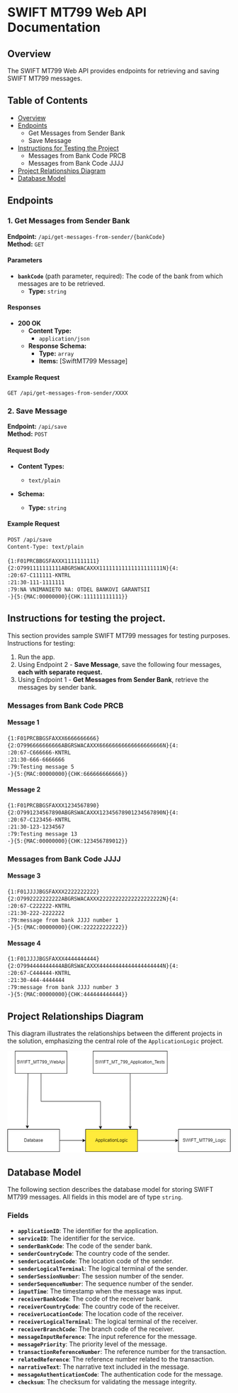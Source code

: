 # SWIFT MT799 Web API Documentation

## Overview

The SWIFT MT799 Web API provides endpoints for retrieving and saving SWIFT MT799 messages.

## Table of Contents

- [Overview](#overview)
- [Endpoints](#endpoints)
  - Get Messages from Sender Bank
  - Save Message
- [Instructions for Testing the Project](#instructions-for-testing-the-project)
  - Messages from Bank Code PRCB
  - Messages from Bank Code JJJJ
- [Project Relationships Diagram](#project-relationships-diagram)
- [Database Model](#database-model)

## Endpoints

### 1. **Get Messages from Sender Bank**

**Endpoint:** `/api/get-messages-from-sender/{bankCode}`  
**Method:** `GET`

#### Parameters

- **`bankCode`** (path parameter, required): The code of the bank from which messages are to be retrieved.
  - **Type:** `string`

#### Responses

- **200 OK**
  - **Content Type:**
    - `application/json`
  - **Response Schema:**
    - **Type:** `array`
    - **Items:** [SwiftMT799 Message]

#### Example Request

```http
GET /api/get-messages-from-sender/XXXX
```
### 2. **Save Message**

**Endpoint:** `/api/save`  
**Method:** `POST`

#### Request Body

- **Content Types:**
  - `text/plain`
    
- **Schema:**
  - **Type:** `string`

#### Example Request

```
POST /api/save
Content-Type: text/plain

{1:F01PRCBBGSFAXXX1111111111}{2:O7991111111111ABGRSWACAXXX11111111111111111111N}{4:
:20:67-C111111-KNTRL 
:21:30-111-1111111
:79:NA VNIMANIETO NA: OTDEL BANKOVI GARANTSII
-}{5:{MAC:00000000}{CHK:111111111111}}
```
## Instructions for testing the project.

This section provides sample SWIFT MT799 messages for testing purposes.
Instructions for testing:
1. Run the app.
2. Using Endpoint 2 - **Save Message**, save the following four messages, **each with separate request.**
3. Using Endpoint 1 - **Get Messages from Sender Bank**, retrieve the messages by sender bank.

### Messages from Bank Code PRCB

#### Message 1
```plaintext
{1:F01PRCBBGSFAXXX6666666666}{2:O7996666666666ABGRSWACAXXX66666666666666666666N}{4:
:20:67-C666666-KNTRL 
:21:30-666-6666666
:79:Testing message 5
-}{5:{MAC:00000000}{CHK:666666666666}}
```
#### Message 2
```plaintext
{1:F01PRCBBGSFAXXX1234567890}{2:O7991234567890ABGRSWACAXXX12345678901234567890N}{4:
:20:67-C123456-KNTRL 
:21:30-123-1234567
:79:Testing message 13
-}{5:{MAC:00000000}{CHK:123456789012}}
```

### Messages from Bank Code JJJJ

#### Message 3
```plaintext
{1:F01JJJJBGSFAXXX2222222222}{2:O7992222222222ABGRSWACAXXX22222222222222222222N}{4:
:20:67-C222222-KNTRL 
:21:30-222-2222222
:79:message from bank JJJJ number 1
-}{5:{MAC:00000000}{CHK:222222222222}}
```

#### Message 4
```plaintext
{1:F01JJJJBGSFAXXX4444444444}{2:O7994444444444ABGRSWACAXXX44444444444444444444N}{4:
:20:67-C444444-KNTRL 
:21:30-444-4444444
:79:message from bank JJJJ number 3
-}{5:{MAC:00000000}{CHK:444444444444}}
```
## Project Relationships Diagram

This diagram illustrates the relationships between the different projects in the solution, emphasizing the central role of the `ApplicationLogic` project.

![Project Relationships Diagram](architecture.png)

## Database Model

The following section describes the database model for storing SWIFT MT799 messages. All fields in this model are of type `string`.

### Fields

- **`applicationID`**: The identifier for the application.
- **`serviceID`**: The identifier for the service.
- **`senderBankCode`**: The code of the sender bank.
- **`senderCountryCode`**: The country code of the sender.
- **`senderLocationCode`**: The location code of the sender.
- **`senderLogicalTerminal`**: The logical terminal of the sender.
- **`senderSessionNumber`**: The session number of the sender.
- **`senderSequenceNumber`**: The sequence number of the sender.
- **`inputTime`**: The timestamp when the message was input.
- **`receiverBankCode`**: The code of the receiver bank.
- **`receiverCountryCode`**: The country code of the receiver.
- **`receiverLocationCode`**: The location code of the receiver.
- **`receiverLogicalTerminal`**: The logical terminal of the receiver.
- **`receiverBranchCode`**: The branch code of the receiver.
- **`messageInputReference`**: The input reference for the message.
- **`messagePriority`**: The priority level of the message.
- **`transactionReferenceNumber`**: The reference number for the transaction.
- **`relatedReference`**: The reference number related to the transaction.
- **`narrativeText`**: The narrative text included in the message.
- **`messageAuthenticationCode`**: The authentication code for the message.
- **`checksum`**: The checksum for validating the message integrity.
